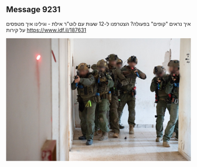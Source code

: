 ## Message 9231

איך נראים "קופים" בפעולה?
הצטרפנו ל-12 שעות עם לוט"ר אילת - וגילינו איך מטפסים על קירות
https://www.idf.il/187631

![Photo](./9231/9231_photo.jpg)
